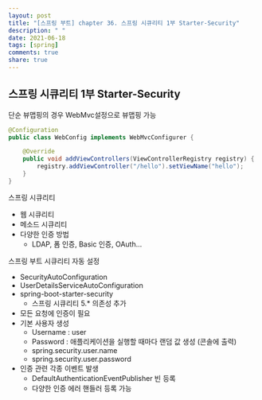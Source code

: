 ```yaml
---
layout: post
title: "[스프링 부트] chapter 36. 스프링 시큐리티 1부 Starter-Security"
description: " "
date: 2021-06-18
tags: [spring]
comments: true
share: true
---
```



## 스프링 시큐리티 1부 Starter-Security



단순 뷰맵핑의 경우 WebMvc설정으로 뷰맵핑 가능

```java
@Configuration
public class WebConfig implements WebMvcConfigurer {

    @Override
    public void addViewControllers(ViewControllerRegistry registry) {
        registry.addViewController("/hello").setViewName("hello");
    }
}
```



스프링 시큐리티

- 웹 시큐리티
- 메소드 시큐리티
- 다양한 인증 방법
  - LDAP, 폼 인증, Basic 인증, OAuth...



스프링 부트 시큐리티 자동 설정

- SecurityAutoConfiguration
- UserDetailsServiceAutoConfiguration
- spring-boot-starter-security
  - 스프링 시큐리티 5.* 의존성 추가
- 모든 요청에 인증이 필요
- 기본 사용자 생성
  - Username : user
  - Password : 애플리케이션을 실행할 때마다 랜덤 값 생성 (콘솔에 출력)
  - spring.security.user.name
  - spring.security.user.password
- 인증 관련 각종 이벤트 발생
  - DefaultAuthenticationEventPublisher 빈 등록
  - 다양한 인증 에러 핸들러 등록 가능



